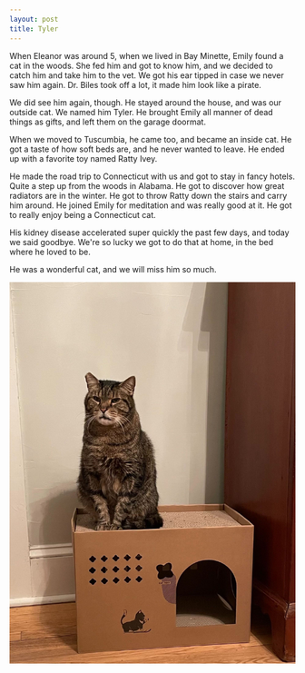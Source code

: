 ```yaml
---
layout: post
title: Tyler
---
```


When Eleanor was around 5, when we lived in Bay Minette, Emily found a cat in
the woods.  She fed him and got to know him, and we decided to catch him and
take him to the vet.  We got his ear tipped in case we never saw him again. Dr.
Biles took off a lot, it made him look like a pirate.

We did see him again, though. He stayed around the house, and was our outside
cat. We named him Tyler.  He brought Emily all manner of dead things as gifts,
and left them on the garage doormat.

When we moved to Tuscumbia, he came too, and became an inside cat. He got a
taste of how soft beds are, and he never wanted to leave. He ended up with a
favorite toy named Ratty Ivey.

He made the road trip to Connecticut with us and got to stay in fancy hotels.
Quite a step up from the woods in Alabama. He got to discover how great
radiators are in the winter. He got to throw Ratty down the stairs and carry
him around. He joined Emily for meditation and was really good at it. He got to
really enjoy being a Connecticut cat.

His kidney disease accelerated super quickly the past few days, and today we
said goodbye. We're so lucky we got to do that at home, in the bed where he
loved to be.

He was a wonderful cat, and we will miss him so much.

<img src="/images/tyler.jpg">
